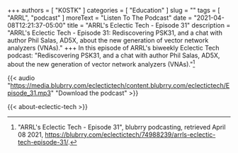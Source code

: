 +++
authors = [ "K0STK" ]
categories = [ "Education" ]
slug = ""
tags = [ "ARRL", "podcast" ]
moreText = "Listen To The Podcast"
date = "2021-04-08T12:21:37-05:00"
title = "ARRL's Eclectic Tech - Episode 31"
description = "ARRL's Eclectic Tech - Episode 31: Rediscovering PSK31, and a chat with author Phil Salas, AD5X, about the new generation of vector network analyzers (VNAs)."
+++
In this episode of ARRL's biweekly Eclectic Tech podcast: "Rediscovering PSK31, and a chat with author Phil Salas, AD5X, about the new generation of vector network analyzers (VNAs)."[^1]

[^1]: "ARRL's Eclectic Tech - Episode 31", blubrry podcasting, retrieved April 08 2021, https://blubrry.com/eclectictech/74988239/arrls-eclectic-tech-episode-31/.

<!--more-->

{{< audio "https://media.blubrry.com/eclectictech/content.blubrry.com/eclectictech/Episode_31.mp3" "Download the podcast" >}}

{{< about-eclectic-tech >}}
